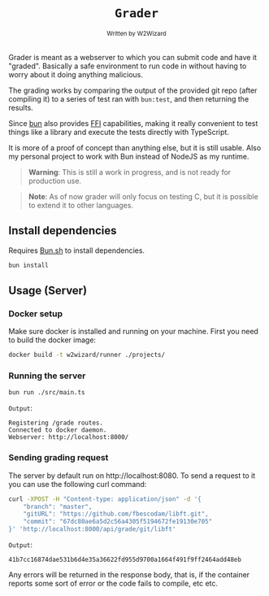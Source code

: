 <div align="center">
    <h1><code>Grader</code></h1>
    <sub>Written by W2Wizard</sub>
</div>
<br/>

Grader is meant as a webserver to which you can submit code and have it "graded". Basically a safe environment to run code in without having to worry about it doing anything malicious.

The grading works by comparing the output of the provided git repo (after compiling it) to a series of test ran with `bun:test`, and then returning the results.

Since [bun](https://bun.sh) also provides [FFI](https://bun.sh/docs/api/ffi) capabilities, making it really convenient to test things like a library and execute the tests directly with TypeScript.

It is more of a proof of concept than anything else, but it is still usable. Also my personal project to work with Bun instead of
NodeJS as my runtime.

>**Warning**: This is still a work in progress, and is not ready for production use.

>**Note**: As of now grader will only focus on testing C, but it is possible to extend it to other languages.

## Install dependencies
Requires [Bun.sh](https://bun.sh) to install dependencies.

```bash
bun install
```

## Usage (Server)

### Docker setup
Make sure docker is installed and running on your machine.
First you need to build the docker image:
```bash
docker build -t w2wizard/runner ./projects/
```

### Running the server
```bash
bun run ./src/main.ts
```

`Output`:
```
Registering /grade routes.
Connected to docker daemon.
Webserver: http://localhost:8000/
```

### Sending grading request

The server by default run on http://localhost:8080. To send a request to it you can use the following curl command:
```bash
curl -XPOST -H "Content-type: application/json" -d '{
    "branch": "master",
    "gitURL": "https://github.com/fbescodam/libft.git",
    "commit": "67dc80ae6a5d2c56a4305f5194672fe19130e705"
}' 'http://localhost:8000/api/grade/git/libft'
```

`Output`: 
```
41b7cc16874dae531b6d4e35a36622fd955d9700a1664f491f9ff2464add48eb
```

Any errors will be returned in the response body, that is, if the container reports some sort of error or the code fails to compile, etc etc.
